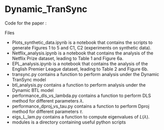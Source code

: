 # Dynamic_TranSync

Code for the paper : 

Files

 + Plots_synthetic_data.ipynb is a notebook that contains the scripts to generate Figures 1 to 5 and C1, C2 (experiments on synthetic data).
 + Netflix_analysis.ipynb is a notebook that contains the analysis of the Netflix Prize dataset, leading to Table 1 and Figure 6a.
 + EPL_analysis.ipynb is a notebook that contains the analysis of the English Premier League dataset, leading to Table 2 and Figure 6b.
 + transync.py contains a function to perform analysis under the Dynamic TranSync model
 + btl_analysis.py contains a function to perform analysis under the Dynamic BTL model
 + performance_dls_vs_lambda.py contains a function to perform DLS method for different parameters $\lambda$.
 + performance_dproj_vs_tau.py contains a function to perform Dproj method for different parameters $\tau$.
 + eigs_L_lam.py contains a function to compute eigenvalues of $L(\lambda)$.
 + modules is a directory containing useful python scripts 

